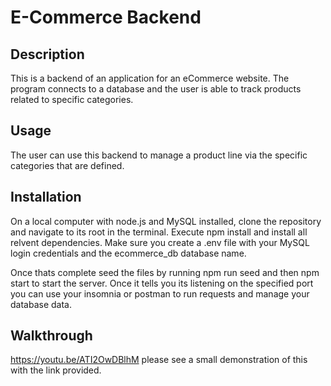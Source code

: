 # E-Commerce Backend 

## Description 

This is a backend of an application for an eCommerce website.  The program connects to a database and the user is able to track products related to specific categories.

## Usage 

The user can use this backend to manage a product line via the specific categories that are defined.

## Installation 

On a local computer with node.js and MySQL installed, clone the repository and navigate to its root in the terminal.  Execute npm install and install all relvent dependencies.
Make sure you create a .env file with your MySQL login credentials and the ecommerce_db database name.

Once thats complete seed the files by running npm run seed and then npm start to start the server.  Once it tells you its listening on the specified port you can use your insomnia or postman to run requests and manage your database data.

## Walkthrough

https://youtu.be/ATI2OwDBlhM please see a small demonstration of this with the link provided.
